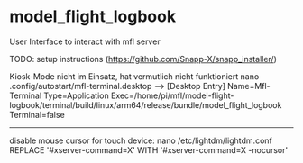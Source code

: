 # model_flight_logbook

User Interface to interact with mfl server

TODO: setup instructions (https://github.com/Snapp-X/snapp_installer/)

Kiosk-Mode nicht im Einsatz, hat vermutlich nicht funktioniert
nano .config/autostart/mfl-terminal.desktop -->
[Desktop Entry]
Name=Mfl-Terminal
Type=Application
Exec=/home/pi/mfl/model-flight-logbook/terminal/build/linux/arm64/release/bundle/model_flight_logbook
Terminal=false

---------
disable mouse cursor for touch device:
nano /etc/lightdm/lightdm.conf
REPLACE '#xserver-command=X'  WITH '#xserver-command=X -nocursor'